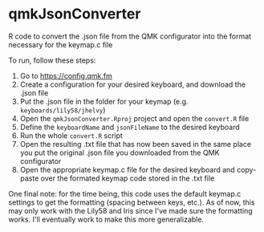 # qmkJsonConverter

R code to convert the .json file from the QMK configurator into the format necessary for the keymap.c file

To run, follow these steps:

1. Go to https://config.qmk.fm
2. Create a configuration for your desired keyboard, and download the .json file
3. Put the .json file in the folder for your keymap (e.g. `keyboards/lily58/jhelvy`)
4. Open the `qmkJsonConverter.Rproj` project and open the `convert.R` file
5. Define the `keyboardName` and `jsonFileName` to the desired keyboard
6. Run the whole `convert.R` script
7. Open the resulting .txt file that has now been saved in the same place you put the original .json file you downloaded from the QMK configurator
8. Open the appropriate keymap.c file for the desired keyboard and copy-paste over the formated keymap code stored in the .txt file

One final note: for the time being, this code uses the default keymap.c settings to get the formatting (spacing between keys, etc.). As of now, this may only work with the Lily58 and Iris since I've made sure the formatting works. I'll eventually work to make this more generalizable.
